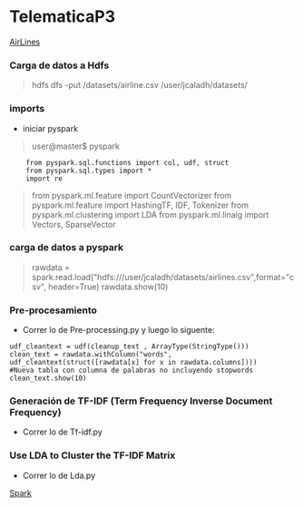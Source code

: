 
# TelematicaP3

[AirLines](https://community.hortonworks.com/articles/84781/spark-text-analytics-uncovering-data-driven-topics.html)

### Carga de datos a Hdfs

> hdfs dfs -put /datasets/airline.csv /user/jcaladh/datasets/

### imports

* iniciar pyspark

> user@master$ pyspark


        from pyspark.sql.functions import col, udf, struct
        from pyspark.sql.types import *
        import re

>from pyspark.ml.feature import CountVectorizer
>from pyspark.ml.feature import HashingTF, IDF, Tokenizer
>from pyspark.ml.clustering import LDA
>from pyspark.ml.linalg import Vectors, SparseVector

### carga de datos a pyspark

> rawdata = spark.read.load("hdfs:///user/jcaladh/datasets/airlines.csv",format="csv", header=True)
> rawdata.show(10)

### Pre-procesamiento

* Correr lo de Pre-processing.py y luego lo siguente:
```
udf_cleantext = udf(cleanup_text , ArrayType(StringType()))
clean_text = rawdata.withColumn("words", udf_cleantext(struct([rawdata[x] for x in rawdata.columns])))
#Nueva tabla con columna de palabras no incluyendo stopwords
clean_text.show(10)
```

### Generación de TF-IDF (Term Frequency Inverse Document Frequency)

* Correr lo de Tf-idf.py

### Use LDA to Cluster the TF-IDF Matrix

* Correr lo de Lda.py
<!--
```python
rawdata = spark.read.load("hdfs:///user/jcaladh/datasets/airlines.csv",format="csv", header=True)
rawdata.show(10)


from pyspark.sql.functions import col, udf, struct
from pyspark.sql.types import *
import re


udf_cleantext = udf(cleanup_text , ArrayType(StringType()))
clean_text = rawdata.withColumn("words", udf_cleantext(struct([rawdata[x] for x in rawdata.columns])))
clean_text.show(10)

from pyspark.ml.feature import CountVectorizer
from pyspark.ml.feature import HashingTF, IDF, Tokenizer


from pyspark.ml.clustering import LDA
from pyspark.ml.linalg import Vectors, SparseVector
```
-->
[Spark](http://spark.apache.org/docs/2.2.0/api/python/_modules/pyspark/ml/clustering.html)


